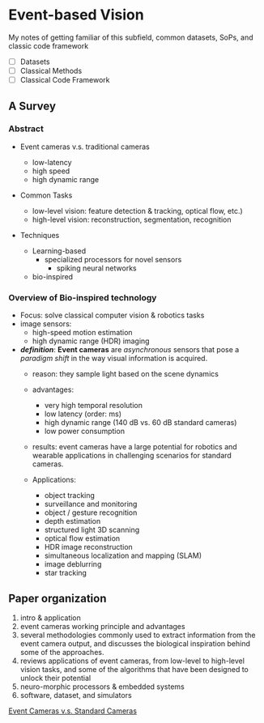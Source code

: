 # Event-based Vision
My notes of getting familiar of this subfield, common datasets, SoPs, and classic code framework

- [ ]  Datasets
- [ ]  Classical Methods
- [ ]  Classical Code Framework

## A Survey

### Abstract

- Event cameras v.s. traditional cameras
    - low-latency
    - high speed
    - high dynamic range

- Common Tasks
    - low-level vision: feature detection & tracking, optical flow, etc.)
    - high-level vision: reconstruction, segmentation, recognition

- Techniques
    - Learning-based
        - specialized processors for novel sensors
            - spiking neural networks
    - bio-inspired

### Overview of Bio-inspired technology

- Focus: solve classical computer vision & robotics tasks
- image sensors:
    - high-speed motion estimation
    - high dynamic range (HDR) imaging
- ***definition***: **Event cameras** are *asynchronous* sensors that pose a *paradigm shift* in the way visual information is acquired.
    - reason: they sample light based on the scene dynamics
    - advantages:
        - very high temporal resolution
        - low latency (order: ms)
        - high dynamic range (140 dB vs. 60 dB standard cameras)
        - low power consumption

    - results: event cameras have a large potential for robotics and wearable applications in challenging scenarios for standard cameras.
    - Applications:
        - object tracking
        - surveillance and monitoring
        - object / gesture recognition
        - depth estimation
        - structured light 3D scanning
        - optical flow estimation
        - HDR image reconstruction
        - simultaneous localization and mapping (SLAM)
        - image deblurring
        - star tracking

## Paper organization

1. intro & application
2. event cameras working principle and advantages
3. several methodologies commonly used to extract information from the event camera output, and discusses the biological inspiration behind some of the approaches.
4. reviews applications of event cameras, from low-level to high-level vision tasks, and some of the algorithms that have been designed to unlock their potential
5. neuro-morphic processors & embedded systems
6. software, dataset, and simulators

[Event Cameras v.s. Standard Cameras](https://www.notion.so/28e13f1320634d2c8fe7d4a408f6af29)